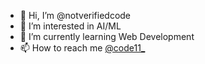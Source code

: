 - 👋 Hi, I’m @notverifiedcode
- 👀 I’m interested in AI/ML
- 🌱 I’m currently learning Web Development
- 📫 How to reach me [@code11_](https://instagram.com/https://www.instagram.com/thecode11_)

<!---
notverifiedcode/notverifiedcode is a ✨ special ✨ repository because its `README.md` (this file) appears on your GitHub profile.
You can click the Preview link to take a look at your changes.
--->
